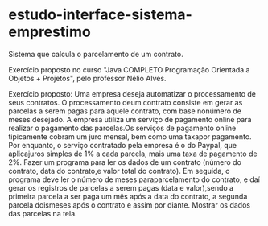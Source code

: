 # estudo-interface-sistema-emprestimo
Sistema que calcula o parcelamento de um contrato.

Exercício proposto no curso "Java COMPLETO Programação Orientada a Objetos + Projetos", pelo professor Nélio Alves.

Exercício proposto:
Uma empresa deseja automatizar o processamento de seus contratos. O processamento deum contrato consiste em gerar as parcelas a serem pagas para aquele contrato, com base nonúmero de meses desejado.
A empresa utiliza um serviço de pagamento online para realizar o pagamento das parcelas.Os serviços de pagamento online tipicamente cobram um juro mensal, bem como uma taxapor pagamento. Por enquanto, o serviço contratado pela empresa é o do Paypal, que aplicajuros simples de 1% a cada parcela, mais uma taxa de pagamento de 2%.
Fazer um programa para ler os dados de um contrato (número do contrato, data do contrato,e valor total do contrato). Em seguida, o programa deve ler o número de meses paraparcelamento do contrato, e daí gerar os registros de parcelas a serem pagas (data e valor),sendo a primeira parcela a ser paga um mês após a data do contrato, a segunda parcela doismeses após o contrato e assim por diante. Mostrar os dados das parcelas na tela.

